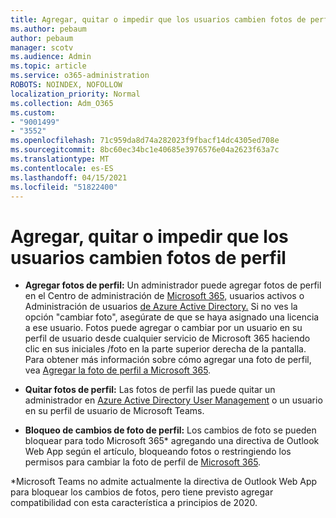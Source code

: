```yaml
---
title: Agregar, quitar o impedir que los usuarios cambien fotos de perfil
ms.author: pebaum
author: pebaum
manager: scotv
ms.audience: Admin
ms.topic: article
ms.service: o365-administration
ROBOTS: NOINDEX, NOFOLLOW
localization_priority: Normal
ms.collection: Adm_O365
ms.custom:
- "9001499"
- "3552"
ms.openlocfilehash: 71c959da8d74a282023f9fbacf14dc4305ed708e
ms.sourcegitcommit: 8bc60ec34bc1e40685e3976576e04a2623f63a7c
ms.translationtype: MT
ms.contentlocale: es-ES
ms.lasthandoff: 04/15/2021
ms.locfileid: "51822400"
---
```

# <a name="add-remove-or-prevent-users-from-changing-profile-photos"></a>Agregar, quitar o impedir que los usuarios cambien fotos de perfil

- **Agregar fotos de perfil:** Un administrador puede agregar fotos de perfil en el Centro de administración de [Microsoft 365,](https://admin.microsoft.com/Adminportal/Home?source=applauncher#/users) usuarios activos o Administración de usuarios [de Azure Active Directory.](https://portal.azure.com/#blade/Microsoft_AAD_IAM/UsersManagementMenuBlade/AllUsers)  Si no ves la opción "cambiar foto", asegúrate de que se haya asignado una licencia a ese usuario. Fotos puede agregar o cambiar por un usuario en su perfil de usuario desde cualquier servicio de Microsoft 365 haciendo clic en sus iniciales /foto en la parte superior derecha de la pantalla. Para obtener más información sobre cómo agregar una foto de perfil, vea [Agregar la foto de perfil a Microsoft 365](https://support.office.com/article/add-your-profile-photo-to-office-365-2eaf93fd-b3f1-43b9-9cdc-bdcd548435b7).

- **Quitar fotos de perfil:** Las fotos de perfil las puede quitar un administrador en [Azure Active Directory User Management](https://portal.azure.com/#blade/Microsoft_AAD_IAM/UsersManagementMenuBlade/AllUsers) o un usuario en su perfil de usuario de Microsoft Teams.

- **Bloqueo de cambios de foto de perfil:** Los cambios de foto se pueden bloquear para todo Microsoft 365* agregando una directiva de Outlook Web App según el artículo, bloqueando fotos o restringiendo los permisos para cambiar la foto de perfil de [Microsoft 365](https://answers.microsoft.com/msoffice/forum/msoffice_o365admin-mso_dep365-mso_o365b/locking-photos-or-restricting-permissions-to/1d19ae4f-de5d-4c3d-a0ad-4b8b8ac32e3d).

*Microsoft Teams no admite actualmente la directiva de Outlook Web App para bloquear los cambios de fotos, pero tiene previsto agregar compatibilidad con esta característica a principios de 2020.

